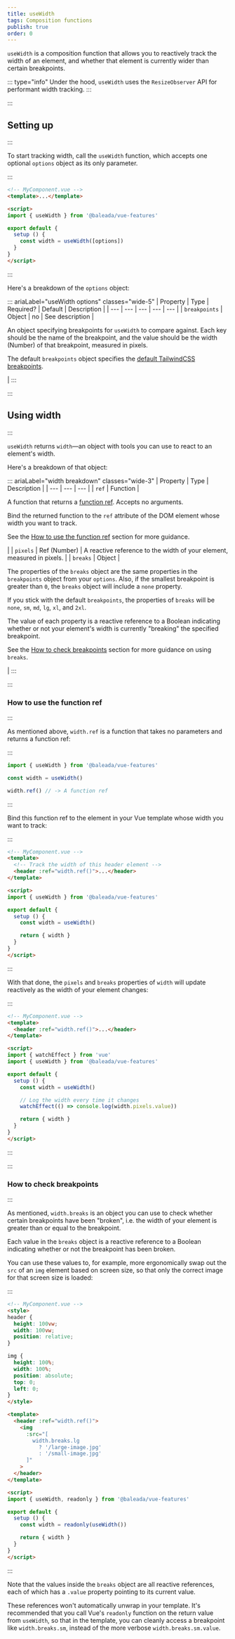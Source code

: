 ```yaml
---
title: useWidth
tags: Composition functions
publish: true
order: 0
---
```


`useWidth` is a composition function that allows you to reactively track the width of an element, and whether that element is currently wider than certain breakpoints.

::: type="info"
Under the hood, `useWidth` uses the `ResizeObserver` API for performant width tracking.
:::


:::
## Setting up
:::

To start tracking width, call the `useWidth` function, which accepts one optional `options` object as its only parameter.

:::
```html
<!-- MyComponent.vue -->
<template>...</template>

<script>
import { useWidth } from '@baleada/vue-features'

export default {
  setup () {
    const width = useWidth([options])
  }
}
</script>
```
:::

Here's a breakdown of the `options` object:

::: ariaLabel="useWidth options" classes="wide-5"
| Property | Type | Required? | Default | Description |
| --- | --- | --- | --- | --- |
| `breakpoints` | Object | no | See description | <p>An object specifying breakpoints for `useWidth` to compare against. Each key should be the name of the breakpoint, and the value should be the width (Number) of that breakpoint, measured in pixels.</p><p>The default `breakpoints` object specifies the [default TailwindCSS breakpoints](https://tailwindcss.com/docs/responsive-design).</p> |
:::


:::
## Using width
:::

`useWidth` returns `width`—an object with tools you can use to react to an element's width.

Here's a breakdown of that object:

::: ariaLabel="width breakdown" classes="wide-3"
| Property | Type | Description |
| --- | --- | --- |
| `ref` | Function | <p>A function that returns a [function ref](https://v3.vuejs.org/guide/composition-api-template-refs.html#usage-inside-v-for). Accepts no arguments.</p><p>Bind the returned function to the `ref` attribute of the DOM element whose width you want to track.</p><p>See the [How to use the function ref](#how-to-use-the-function-ref) section for more guidance.</p> |
| `pixels` | Ref (Number) | A reactive reference to the width of your element, measured in pixels. |
| `breaks` | Object | <p>The properties of the `breaks` object are the same properties in the `breakpoints` object from your `options`. Also, if the smallest breakpoint is greater than `0`, the `breaks` object will include a `none` property.</p><p>If you stick with the default `breakpoints`, the properties of `breaks` will be `none`, `sm`, `md`, `lg`, `xl`, and `2xl`.</p><p>The value of each property is a reactive reference to a Boolean indicating whether or not your element's width is currently "breaking" the specified breakpoint.</p><p>See the [How to check breakpoints](#how-to-check-breakpoints) section for more guidance on using `breaks`.</p> |
:::


:::
### How to use the function ref
:::

As mentioned above, `width.ref` is a function that takes no parameters and returns a function ref:

:::
```js
import { useWidth } from '@baleada/vue-features'

const width = useWidth()

width.ref() // -> A function ref
```
:::

Bind this function ref to the element in your Vue template whose width you want to track:

:::
```html
<!-- MyComponent.vue -->
<template>
  <!-- Track the width of this header element -->
  <header :ref="width.ref()">...</header>
</template>

<script>
import { useWidth } from '@baleada/vue-features'

export default {
  setup () {
    const width = useWidth()

    return { width }
  }
}
</script>
```
:::

With that done, the `pixels` and `breaks` properties of `width` will update reactively as the width of your element changes:

:::
```html
<!-- MyComponent.vue -->
<template>
  <header :ref="width.ref()">...</header>
</template>

<script>
import { watchEffect } from 'vue'
import { useWidth } from '@baleada/vue-features'

export default {
  setup () {
    const width = useWidth()

    // Log the width every time it changes
    watchEffect(() => console.log(width.pixels.value))

    return { width }
  }
}
</script>
```
:::


:::
### How to check breakpoints
:::

As mentioned, `width.breaks` is an object you can use to check whether certain breakpoints have been "broken", i.e. the width of your element is greater than or equal to the breakpoint.

Each value in the `breaks` object is a reactive reference to a Boolean indicating whether or not the breakpoint has been broken.

You can use these values to, for example, more ergonomically swap out the `src` of an `img` element based on screen size, so that only the correct image for that screen size is loaded:

:::
```html
<!-- MyComponent.vue -->
<style>
header {
  height: 100vw;
  width: 100vw;
  position: relative;
}

img {
  height: 100%;
  width: 100%;
  position: absolute;
  top: 0;
  left: 0;
}
</style>

<template>
  <header :ref="width.ref()">
    <img 
      :src="[
        width.breaks.lg 
          ? '/large-image.jpg' 
          : '/small-image.jpg'
      ]"
    >
  </header>
</template>

<script>
import { useWidth, readonly } from '@baleada/vue-features'

export default {
  setup () {
    const width = readonly(useWidth())

    return { width }
  }
}
</script>
```
:::

Note that the values inside the `breaks` object are all reactive references, each of which has a `.value` property pointing to its current value.

These references won't automatically unwrap in your template. It's recommended that you call Vue's `readonly` function on the return value from `useWidth`, so that in the template, you can cleanly access a breakpoint like `width.breaks.sm`, instead of the more verbose `width.breaks.sm.value`.
